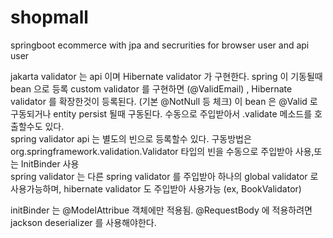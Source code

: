 # shopmall
springboot ecommerce with jpa and secrurities for browser user and api user 

jakarta validator 는 api 이며 Hibernate validator 가 구현한다. spring 이 기동될때 bean 으로 등록
custom validator 를 구현하면 (@ValidEmail) , Hibernate validator 를 확장한것이 등록된다. (기본 @NotNull 등 체크)
이 bean 은 @Valid 로 구동되거나 entity persist 될때 구동된다. 수동으로 주입받아서 .validate 메소드를 호출할수도 있다.  
spring validator api 는 별도의 빈으로 등록할수 있다. 구동방법은 org.springframework.validation.Validator 타입의 빈을 수동으로 주입받아 사용,또는 InitBinder 사용   
spring validator 는 다른 spring validator 를 주입받아 하나의 global validator 로 사용가능하며, hibernate validator 도 주입받아 사용가능 (ex, BookValidator)    
  
initBinder 는 @ModelAttribue 객체에만 적용됨. @RequestBody 에 적용하려면 jackson deserializer 를 사용해야한다.


